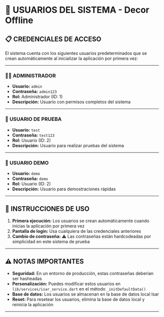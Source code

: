 # 🔐 USUARIOS DEL SISTEMA - Decor Offline

## 📋 **CREDENCIALES DE ACCESO**

El sistema cuenta con los siguientes usuarios predeterminados que se crean automáticamente al inicializar la aplicación por primera vez:

---

### 👨‍💼 **ADMINISTRADOR**
- **Usuario:** `admin`
- **Contraseña:** `admin123`
- **Rol:** Administrador (ID: 1)
- **Descripción:** Usuario con permisos completos del sistema

---

### 🧪 **USUARIO DE PRUEBA**
- **Usuario:** `test`
- **Contraseña:** `test123`
- **Rol:** Usuario (ID: 2)
- **Descripción:** Usuario para realizar pruebas del sistema

---

### 🎯 **USUARIO DEMO**
- **Usuario:** `demo`
- **Contraseña:** `demo`
- **Rol:** Usuario (ID: 2)
- **Descripción:** Usuario para demostraciones rápidas

---

## 🚀 **INSTRUCCIONES DE USO**

1. **Primera ejecución:** Los usuarios se crean automáticamente cuando inicias la aplicación por primera vez
2. **Pantalla de login:** Usa cualquiera de las credenciales anteriores
3. **Cambio de contraseña:** ⚠️ Las contraseñas están hardcodeadas por simplicidad en este sistema de prueba

---

## ⚠️ **NOTAS IMPORTANTES**

- **Seguridad:** En un entorno de producción, estas contraseñas deberían ser hasheadas
- **Personalización:** Puedes modificar estos usuarios en `lib/services/isar_service.dart` en el método `_initDefaultData()`
- **Base de datos:** Los usuarios se almacenan en la base de datos local Isar
- **Reset:** Para resetear los usuarios, elimina la base de datos local y reinicia la aplicación

---


